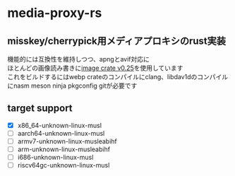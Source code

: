 # media-proxy-rs
## misskey/cherrypick用メディアプロキシのrust実装
機能的には互換性を維持しつつ、apngとavif対応に  
ほとんどの画像読み書きに[image crate v0.25](https://crates.io/crates/image/0.25.1)を使用しています  
これをビルドするにはwebp crateのコンパイルにclang、libdav1dのコンパイルにnasm meson ninja pkgconfig gitが必要です  
## target support
- [x] x86_64-unknown-linux-musl
- [ ] aarch64-unknown-linux-musl
- [ ] armv7-unknown-linux-musleabihf
- [ ] arm-unknown-linux-musleabihf
- [ ] i686-unknown-linux-musl
- [ ] riscv64gc-unknown-linux-musl
